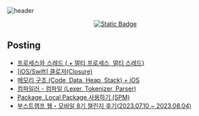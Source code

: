 ![header](https://capsule-render.vercel.app/api?type=soft&color=0:6DBBF7,100:6D72F7&height=300&section=header&text=iOS%20SungMin&fontSize=60&fontColor=000000)
<p align="center"><a href="https://iossungmin.tistory.com/" target="_blank"><img alt="Static Badge" src="https://img.shields.io/badge/tistory-%236F91E1?style=for-the-badge&logo=tistory&logoColor=white"></a></p>

## Posting
* [프로세스와 스레드 ( + 멀티 프로세스, 멀티 스레드)](https://iossungmin.tistory.com/12)
* [[iOS/Swift] 클로저(Closure)](https://iossungmin.tistory.com/10)
* [메모리 구조 (Code, Data, Heap, Stack) + iOS](https://iossungmin.tistory.com/6)
* [컴파일러 - 컴파일 (Lexer, Tokenizer, Parser)](https://iossungmin.tistory.com/5)
* [Package, Local Package 사용하기 (SPM)](https://iossungmin.tistory.com/4)
* [부스트캠프 웹・모바일 8기 챌린지 후기(2023.07.10 ~ 2023.08.04)](https://iossungmin.tistory.com/3)